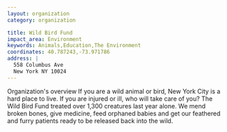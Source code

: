 ```yaml
---
layout: organization
category: organization

title: Wild Bird Fund
impact_area: Environment
keywords: Animals,Education,The Environment
coordinates: 40.787243,-73.971786
address: |
  558 Columbus Ave
  New York NY 10024
---
```

Organization's overview
If you are a wild animal or bird, New York City is a hard place to live.  If you are injured or ill, who will take care of you?  The Wild Bird Fund treated over 1,300 creatures last year alone.  We mend broken bones, give medicine, feed orphaned babies and get our feathered and furry patients ready to be released back into the wild.